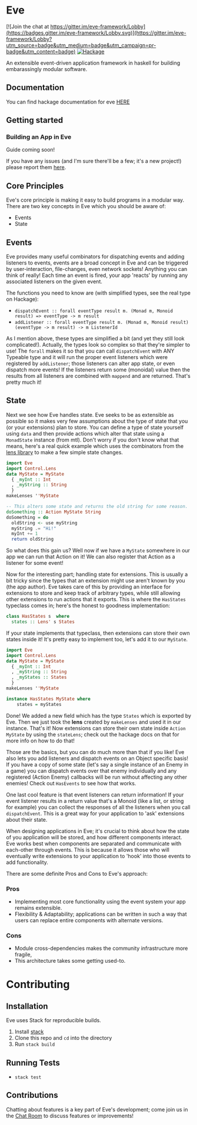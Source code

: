 Eve
===

[![Join the chat at https://gitter.im/eve-framework/Lobby](https://badges.gitter.im/eve-framework/Lobby.svg)](https://gitter.im/eve-framework/Lobby?utm_source=badge&utm_medium=badge&utm_campaign=pr-badge&utm_content=badge)
[![Hackage](https://img.shields.io/badge/hackage-latest-green.svg)](https://hackage.haskell.org/package/eve)

An extensible event-driven application framework in haskell for building embarassingly modular software.

Documentation
-------------
You can find hackage documentation for eve [HERE](https://hackage.haskell.org/package/eve)

Getting started
---------------
### Building an App in Eve
Guide coming soon!

If you have any issues (and I'm sure there'll be a few; it's a new project!)
please report them [here](https://github.com/ChrisPenner/eve/issues).

Core Principles
---------------

Eve's core principle is making it easy to build programs in a modular way.
There are two key concepts in Eve which you should be aware of:

- Events
- State

## Events
Eve provides many useful combinators for dispatching events and adding
listeners to events, events are a broad concept in Eve and can be triggered by
user-interaction, file-changes, even network sockets! Anything you can think of
really! Each time an event is fired, your app 'reacts' by running any
associated listeners on the given event. 

The functions you need to know are (with simplified types, see the real type on Hackage):

- `dispatchEvent :: forall eventType result m. (Monad m, Monoid result) => eventType -> m result`
- `addListener :: forall eventType result m. (Monad m, Monoid result) (eventType -> m result) -> m ListenerId`

As I mention above, these types are simplified a bit (and yet they still look
complicated!). Actually, the types look so complex so that they're simpler to
use! The `forall` makes it so that you can call `dispatchEvent` with ANY
Typeable type and it will run the proper event listeners which were registered
by `addListener`; those listeners can alter app state, or even dispatch more
events! If the listeners return some (monoidal) value then the results from all
listeners are combined with `mappend` and are returned. That's pretty much it!

## State

Next we see how Eve handles state. Eve seeks to be as extensible as possible so
it makes very few assumptions about the type of state that you (or your
extensions) plan to store. You can define a type of state yourself using `data`
and then provide actions which alter that state using a `MonadState` instance
(from mtl). Don't worry if you don't know what that means, here's a real quick
example which uses the combinators from the [lens
library](https://hackage.haskell.org/package/lens) to make a few simple state
changes.

```haskell
import Eve
import Control.Lens
data MyState = MyState
  { _myInt :: Int
  , _myString :: String
  }
makeLenses ''MyState

-- This alters some state and returns the old string for some reason.
doSomething :: Action MyState String
doSomething = do
  oldString <- use myString
  myString .= "Hi!"
  myInt += 1
  return oldString
```

So what does this gain us? Well now if we have a `MyState` somewhere in our app we
can run that Action on it! We can also register that Action as a listener for some
event!

Now for the interesting part; handling state for extensions. This is usually a bit
tricky since the types that an extension might use aren't known by you (the app author).
Eve takes care of this by providing an interface for extensions to store and keep track
of arbitrary types, while still allowing other extensions to run actions that it exports.
This is where the `HasStates` typeclass comes in; here's the honest to goodness implementation:

```haskell
class HasStates s  where
  states :: Lens' s States
```

If your state implements that typeclass, then extensions can store their own states inside it!
It's pretty easy to implement too, let's add it to our `MyState`.

```haskell
import Eve
import Control.Lens
data MyState = MyState
  { _myInt :: Int
  , _myString :: String
  , _myStates :: States
  }
makeLenses ''MyState

instance HasStates MyState where
    states = myStates
```

Done! We added a new field which has the type `States` which is exported by Eve.
Then we just took the **lens** created by `makeLenses` and used it in our instance.
That's it! Now extensions can store their own state inside `Action MyState` by
using the `stateLens`; check out the hackage docs on that for more info on how
to do that!

Those are the basics, but you can do much more than that if you like!
Eve also lets you add listeners and dispatch events on an Object specific basis!
If you have a copy of some state (let's say a single instance of an Enemy in a game)
you can dispatch events over that enemy individually and any registered (Action Enemy)
callbacks will be run without affecting any other enemies! Check out `HasEvents`
to see how that works.

One last cool feature is that event listeners can return information! If your event
listener results in a return value that's a Monoid (like a list, or string for example)
you can collect the responses of all the listeners when you call `dispatchEvent`. This
is a great way for your application to 'ask' extensions about their state.

When designing applications in Eve; it's crucial to think about how the
state of you application will be stored, and how different components interact.
Eve works best when components are separated and communicate with each-other through
events. This is because it allows those who will eventually write extensions to your
application to 'hook' into those events to add functionality.

There are some definite Pros and Cons to Eve's approach:

### Pros

-   Implementing most core functionality using the event system your app remains extensible.
-   Flexibility & Adaptability; applications can be written in such a way that
    users can replace entire components with alternate versions.

### Cons

-   Module cross-dependencies makes the community infrastructure more fragile,
-   This architecture takes some getting used-to.

Contributing
============

Installation
------------

Eve uses Stack for reproducible builds.

1. Install [stack](http://seanhess.github.io/2015/08/04/practical-haskell-getting-started.html)
3. Clone this repo and `cd` into the directory
4. Run `stack build`

Running Tests
-------------

- `stack test`

Contributions
-------------

Chatting about features is a key part of Eve's development; come join us in
the [Chat Room](https://gitter.im/eve-framework/Lobby) to discuss features or 
improvements!

